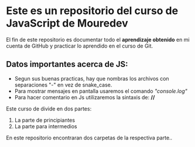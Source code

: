 # Este es un repositorio del curso de JavaScript de Mouredev

El fin de este repositorio es documentar todo el **aprendizaje obtenido** en mi cuenta de GitHub y practicar lo aprendido en el curso de Git.

## Datos importantes acerca de JS:
- Segun sus buenas practicas, hay que nombras los archivos con separaciones "-" en vez de snake_case.
- Para mostrar mensajes en pantalla usaremos el comando *"console.log"*
- Para hacer comentario en Js utilizaremos la sintaxis de: **//**

Este curso de divide en dos partes:
1. La parte de principiantes
2. La parte para intermedios

En este repositorio encontraran dos carpetas de la respectiva parte..